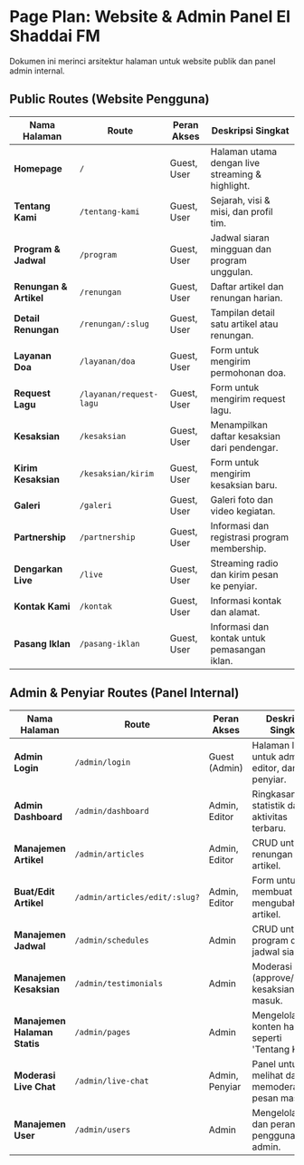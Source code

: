 # Page Plan: Website & Admin Panel El Shaddai FM

Dokumen ini merinci arsitektur halaman untuk website publik dan panel admin internal.

##  Public Routes (Website Pengguna)

| Nama Halaman              | Route                      | Peran Akses | Deskripsi Singkat                               |
| ------------------------- | -------------------------- | ----------- | ----------------------------------------------- |
| **Homepage**              | `/`                        | Guest, User | Halaman utama dengan live streaming & highlight.  |
| **Tentang Kami**          | `/tentang-kami`            | Guest, User | Sejarah, visi & misi, dan profil tim.           |
| **Program & Jadwal**      | `/program`                 | Guest, User | Jadwal siaran mingguan dan program unggulan.    |
| **Renungan & Artikel**    | `/renungan`                | Guest, User | Daftar artikel dan renungan harian.             |
| **Detail Renungan**       | `/renungan/:slug`          | Guest, User | Tampilan detail satu artikel atau renungan.     |
| **Layanan Doa**           | `/layanan/doa`             | Guest, User | Form untuk mengirim permohonan doa.             |
| **Request Lagu**          | `/layanan/request-lagu`    | Guest, User | Form untuk mengirim request lagu.               |
| **Kesaksian**             | `/kesaksian`               | Guest, User | Menampilkan daftar kesaksian dari pendengar.    |
| **Kirim Kesaksian**       | `/kesaksian/kirim`         | Guest, User | Form untuk mengirim kesaksian baru.             |
| **Galeri**                | `/galeri`                  | Guest, User | Galeri foto dan video kegiatan.                 |
| **Partnership**           | `/partnership`             | Guest, User | Informasi dan registrasi program membership.    |
| **Dengarkan Live**        | `/live`                    | Guest, User | Streaming radio dan kirim pesan ke penyiar.     |
| **Kontak Kami**           | `/kontak`                  | Guest, User | Informasi kontak dan alamat.                    |
| **Pasang Iklan**          | `/pasang-iklan`            | Guest, User | Informasi dan kontak untuk pemasangan iklan.    |

## Admin & Penyiar Routes (Panel Internal)

| Nama Halaman                    | Route                               | Peran Akses      | Deskripsi Singkat                                     |
| ------------------------------- | ----------------------------------- | ---------------- | ----------------------------------------------------- |
| **Admin Login**                 | `/admin/login`                      | Guest (Admin)    | Halaman login untuk admin, editor, dan penyiar.       |
| **Admin Dashboard**             | `/admin/dashboard`                  | Admin, Editor    | Ringkasan statistik dan aktivitas terbaru.            |
| **Manajemen Artikel**           | `/admin/articles`                   | Admin, Editor    | CRUD untuk renungan dan artikel.                      |
| **Buat/Edit Artikel**           | `/admin/articles/edit/:slug?`       | Admin, Editor    | Form untuk membuat atau mengubah artikel.             |
| **Manajemen Jadwal**            | `/admin/schedules`                  | Admin            | CRUD untuk program dan jadwal siaran.                 |
| **Manajemen Kesaksian**         | `/admin/testimonials`               | Admin            | Moderasi (approve/reject) kesaksian yang masuk.       |
| **Manajemen Halaman Statis**    | `/admin/pages`                      | Admin            | Mengelola konten halaman seperti 'Tentang Kami'.      |
| **Moderasi Live Chat**          | `/admin/live-chat`                  | Admin, Penyiar   | Panel untuk melihat dan memoderasi pesan masuk.       |
| **Manajemen User**              | `/admin/users`                      | Admin            | Mengelola akun dan peran (role) pengguna admin.       |

